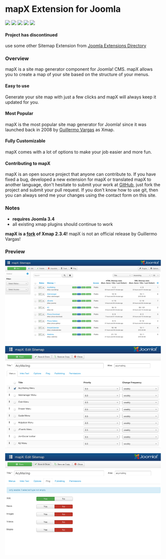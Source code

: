 # mapX Extension for Joomla

![](https://img.shields.io/static/v1?label=Joomla&message=3.X&style=flat&logo=joomla&logoColor=orange&color=blue)
![](https://img.shields.io/github/release/z-index-net/joomla-component-mapx.svg)
![](https://img.shields.io/github/downloads/z-index-net/joomla-component-mapx/total.svg)
![](https://img.shields.io/badge/Maintained%3F-no-red.svg)
![](https://img.shields.io/github/license/z-index-net/joomla-component-mapx.svg)

#### Project has discontinued
use some other Sitemap Extension from [Joomla Extensions Directory](http://extensions.joomla.org/tags/site-map)

### Overview

mapX is a site map generator component for Joomla! CMS. mapX allows you to create a map of your site based on the structure of your menus.

#### Easy to use

Generate your site map with just a few clicks and mapX will always keep it updated for you.

#### Most Popular

mapX is the most popular site map generator for Joomla! since it was launched back in 2008 by [Guillermo Vargas](https://web.archive.org/web/20080313063701/http://joomla.vargas.co.cr/xmap) as Xmap.

#### Fully Customizable

mapX comes with a lot of options to make your job easier and more fun.

#### Contributing to mapX

mapX is an open source project that anyone can contribute to. If you have fixed a bug, developed a new extension for mapX or translated mapX to another language, don't hesitate to submit your work at [GitHub](https://github.com/b2un0/joomla-component-mapx), just fork the project and submit your pull request. If you don't know how to use git, then you can always send me your changes using the contact form on this site.

### Notes
- **requires Joomla 3.4**
- all existing xmap plugins should continue to work
 
**mapX is a [fork](https://github.com/guilleva/xmap) of Xmap 2.3.4!**
mapX is not an official release by Guillermo Vargas!  

### Preview

![Screenshot](./screenshots/com_xmap.0.png?raw=true)

![Screenshot](./screenshots/com_xmap.1.png?raw=true)

![Screenshot](./screenshots/com_xmap.2.png?raw=true)


